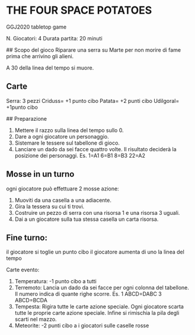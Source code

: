 # THE FOUR SPACE POTATOES
GGJ2020 tabletop game

N. Giocatori: 4
Durata partita: 20 minuti

## Scopo del gioco
Riparare una serra su Marte per non morire di fame prima che arrivino gli alieni.

A 30 della linea del tempo si muore.

## Carte
Serra: 3 pezzi
Criduss= +1 punto cibo
Patata= +2 punti cibo
Udilgoral= +1punto cibo

## Preparazione
1) Mettere il razzo sulla linea del tempo sullo 0.
2) Dare a ogni giocatore un personaggio.
3) Sistemare le tessere sul tabellone di gioco.
4) Lanciare un dado da sei facce quattro volte. Il risultato deciderà la posizione dei personaggi. Es. 1=A1  6=B1  8=B3  22=A2

## Mosse in un turno
ogni giocatore può effettuare 2 mosse azione:

1) Muoviti da una casella a una adiacente.
2) Gira la tessera su cui ti trovi.
3) Costruire un pezzo di serra con una risorsa 1 e una risorsa 3 uguali.
4) Dai a un giocatore sulla tua stessa casella un carta risorsa.

## Fine turno:
il giocatore si toglie un punto cibo
il giocatore aumenta di uno la linea del tempo


Carte evento:
1) Temperatura: -1 punto cibo a tutti
2) Terremoto: Lancia un dado da sei facce per ogni colonna del tabellone. Il numero indica di quante righe scorre.
Es.  1 ABCD=DABC  3 ABCD=BCDA
3) Tempesta: Rigira tutte le carte azione speciale. Ogni giocatore scarta tutte le proprie carte azione speciale. Infine si rimischia la pila degli scarti nel mazzo.
4) Meteorite: -2 punti cibo a i giocatori sulle caselle rosse

